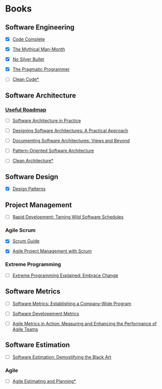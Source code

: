 
# Books

## Software Engineering

* [x] [Code Complete](https://www.amazon.com/Code-Complete-Developer-Best-Practices-ebook/dp/B00JDMPOSY/ref=sr_1_1?keywords=code+complete&qid=1566614521&s=books&sr=1-1)

* [x] [The Mythical Man-Month](https://www.amazon.com/Mythical-Man-Month-Anniversary-Software-Engineering-ebook/dp/B00B8USS14/ref=sr_1_1?crid=T7E399EAU80T&keywords=mythical+man+month&qid=1566614581&s=books&sprefix=mythical%2Cstripbooks%2C173&sr=1-1)

* [x] [No Silver Bullet](http://worrydream.com/refs/Brooks-NoSilverBullet.pdf)

* [x] [The Pragmatic Programmer](https://www.amazon.com/Pragmatic-Programmer-journey-mastery-Anniversary-ebook/dp/B07VRS84D1/ref=sr_1_1?crid=3GLEQ7UWPCEV6&keywords=the+pragmatic+programmer&qid=1566668213&s=books&sprefix=the+pragmati%2Cstripbooks%2C174&sr=1-1)

* [ ] [Clean Code*](https://www.amazon.com/Clean-Code-Handbook-Software-Craftsmanship-ebook/dp/B001GSTOAM/ref=sr_1_14?keywords=software+design&qid=1566614960&s=digital-text&sr=1-14)

## Software Architecture

### [Useful Roadmap](https://medium.com/@nvashanin/the-path-to-becoming-a-software-architect-de53f1cb310a)

* [ ] [Software Architecture in Practice](https://www.amazon.com/Software-Architecture-Practice-Practice_c3-Engineering-ebook/dp/B009GMUL84/ref=sr_1_2?crid=JUHUTHEMTND9&keywords=software+architecture+in+practice&qid=1566614807&s=digital-text&sprefix=software+archite%2Cdigital-text%2C176&sr=1-2)

* [ ] [Designing Software Architectures: A Practical Approach](https://www.amazon.com/Designing-Software-Architectures-Practical-Engineering/dp/0134390784/ref=sr_1_1?crid=3KZPKLTMCL6EM&keywords=designing+software+architectures+a+practical+approach&qid=1566614871&s=digital-text&sprefix=designing+software+architectures+a%2Cdigital-text%2C175&sr=1-1-catcorr)

* [ ] [Documenting Software Architectures: Views and Beyond](https://www.amazon.com/Documenting-Software-Architectures-Beyond-Engineering-ebook/dp/B0046XS3RO/ref=sr_1_1?crid=3KZPKLTMCL6EM&keywords=designing+software+architectures+a+practical+approach&qid=1566614871&s=digital-text&sprefix=designing+software+architectures+a%2Cdigital-text%2C175&sr=1-1)

* [ ] [Pattern-Oriented Software Architecture](./https://www.amazon.com/Pattern-Oriented-Software-Architecture-Distributed-Computing/dp/0470059028/ref=sr_1_3?keywords=Pattern-Oriented+Software+Architecture&qid=1567261247&s=books&sr=1-3)

* [ ] [Clean Architecture*](https://www.amazon.com/Clean-Architecture-Craftsmans-Software-Structure-ebook/dp/B075LRM681/ref=sr_1_6?keywords=software+design&qid=1566614960&s=digital-text&sr=1-6)

## Software Design

* [x] [Design Patterns](https://www.amazon.com/Design-Patterns-Object-Oriented-Addison-Wesley-Professional-ebook/dp/B000SEIBB8/ref=sr_1_3?keywords=design+patterns&qid=1566614618&s=books&sr=1-3)

## Project Management

* [ ] [Rapid Development: Taming Wild Software Schedules](https://www.amazon.com/Rapid-Development-Devment-Developer-Practices-ebook/dp/B00JDMPOB6/ref=sr_1_1?keywords=rapid+development&qid=1566614702&s=digital-text&sr=1-1)

### Agile Scrum

* [x] [Scrum Guide](https://www.scrumguides.org/scrum-guide.html)

* [x] [Agile Project Management with Scrum](https://www.amazon.com/Agile-Project-Management-Developer-Practices-ebook/dp/B00JDMPOZW/ref=sr_1_4?crid=3QX2AA90DNJR9&keywords=agile+project+management+with+scrum&qid=1566610680&s=books&sprefix=agile%2Cstripbooks%2C173&sr=1-4)

### Extreme Programming

* [ ] [Extreme Programming Explained: Embrace Change](https://www.amazon.com/Extreme-Programming-Explained-Embrace-Change-ebook/dp/B00N1ZN6C0/ref=sr_1_1?keywords=extreme+programming&qid=1566680887&s=gateway&sr=8-1)

## Software Metrics

* [ ] [Software Metrics: Establishing a Company-Wide Program](https://www.amazon.com/Software-Metrics-Establishing-Company-Wide-Program/dp/0138218447/ref=pd_bxgy_14_img_3/144-6252445-2659138?_encoding=UTF8&pd_rd_i=0138218447&pd_rd_r=492d58a7-3962-4891-8bc5-a912718f775c&pd_rd_w=QmTaP&pd_rd_wg=UxBGi&pf_rd_p=a2006322-0bc0-4db9-a08e-d168c18ce6f0&pf_rd_r=8P6GBDWTBDFPHVWR0Y9Q&psc=1&refRID=8P6GBDWTBDFPHVWR0Y9Q)

* [ ] [Software Developement Metrics](https://www.amazon.com/Software-Development-Metrics-Dave-Nicolette/dp/1617291358/ref=sr_1_1?keywords=software+development+metrics&qid=1566615684&s=gateway&sr=8-1)

* [ ] [Agile Metrics in Action: Measuring and Enhancing the Performance of Agile Teams](https://www.amazon.com/Agile-Metrics-Action-Measuring-Performance/dp/1617292486/ref=sr_1_1?keywords=Agile+Metrics+in+Action%3A+Measuring+and+Enhancing+the+Performance+of+Agile+Teams&qid=1566615671&s=gateway&sr=8-1)

## Software Estimation

* [ ] [Software Estimation: Demystifying the Black Art](https://www.amazon.com/Software-Estimation-Demystifying-Developer-Practices-ebook/dp/B00JDMPOVQ/ref=sr_1_1?keywords=software+estimation&qid=1566614757&s=digital-text&sr=1-1)

### Agile

* [ ] [Agile Estimating and Planning*](https://www.amazon.com/Agile-Estimating-Planning-Mike-Cohn/dp/0131479415)
